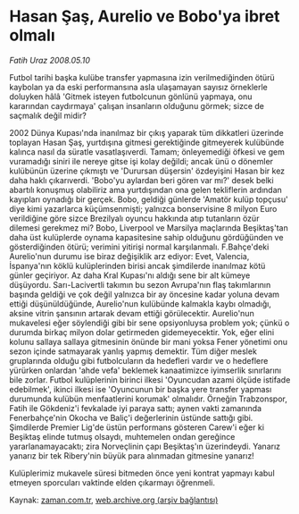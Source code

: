 # Hasan Şaş, Aurelio ve Bobo'ya ibret olmalı

*Fatih Uraz 2008.05.10*

<tr><td class="metin" colspan="2" style="padding-top: 20px; padding-left: 5px; padding-right: 10px;">Futbol tarihi başka kulübe transfer yapmasına izin verilmediğinden ötürü kaybolan ya da eski performansına asla ulaşamayan sayısız örneklerle doluyken hâlâ 'Gitmek isteyen futbolcunun gönlünü yapmaya, onu kararından caydırmaya' çalışan insanların olduğunu görmek; sizce de saçmalık değil midir?</td></tr><tr><td class="metin" colspan="2" style="padding-top: 20px; padding-left: 5px; padding-right: 10px;"><p>2002 Dünya Kupası'nda inanılmaz bir çıkış yaparak tüm dikkatleri üzerinde toplayan Hasan Şaş, yurtdışına gitmesi gerektiğinde gitmeyerek kulübünde kalınca nasıl da süratle vasatlaşıverdi. Tamam; önleyemediği öfkesi ve gem vuramadığı siniri ile nereye gitse işi kolay değildi; ancak ünü o dönemler kulübünün üzerine çıkmıştı ve 'Durursan düşersin' özdeyişini Hasan bir kez daha haklı çıkarıverdi. 'Bobo'yu aylardan beri gören var mı?' desek belki abartılı konuşmuş olabiliriz ama yurtdışından ona gelen tekliflerin ardından kayıpları oynadığı bir gerçek. Bobo, geldiği günlerde 'Amatör kulüp topçusu' diye kimi yazarlarca küçümsenmişti; yalnızca bonservisine 8 milyon Euro verildiğine göre sizce Brezilyalı oyuncu hakkında atıp tutanların özür dilemesi gerekmez mi? Bobo, Liverpool ve Marsilya maçlarında Beşiktaş'tan daha üst kulüplerde oynama kapasitesine sahip olduğunu gördüğünden ve gösterdiğinden ötürü; verimini yitirişi normal karşılanmalı. F.Bahçe'deki Aurelio'nun durumu ise biraz değişiklik arz ediyor: Evet, Valencia, İspanya'nın köklü kulüplerinden birisi ancak şimdilerde inanılmaz kötü günler geçiriyor. Az daha Kral Kupası'nı aldığı sene bir alt kümeye düşüyordu. Sarı-Lacivertli takımın bu sezon Avrupa'nın flaş takımlarının başında geldiği ve çok değil yalnızca bir ay öncesine kadar yoluna devam ettiği düşünüldüğünde, Aurelio'nun kulübünde kalmakla kaybı olmadığı, aksine vitrin şansının artarak devam ettiği görülecektir. Aurelio'nun mukavelesi eğer söylendiği gibi bir sene opsiyonluysa problem yok; çünkü o durumda birkaç milyon dolar getirmeden gidemeyecektir. Yok, eğer elini kolunu sallaya sallaya gitmesinin önünde bir mani yoksa Fener yönetimi onu sezon içinde satmayarak yanlış yapmış demektir. Tüm diğer meslek gruplarında olduğu gibi futbolcuların da hedefleri vardır ve o hedeflere yürürken onlardan 'ahde vefa' beklemek kanaatimizce iyimserlik sınırlarını bile zorlar. Futbol kulüplerinin birinci ilkesi 'Oyuncudan azami ölçüde istifade edebilmek', ikinci ilkesi ise 'Oyuncunun bir başka yere transfer yapması durumunda kulübün menfaatlerini korumak' olmalıdır. Örneğin Trabzonspor, Fatih ile Gökdeniz'i fevkalade iyi paraya sattı; aynen vakti zamanında Fenerbahçe'nin Okocha ve Baliç'i değerlerinin üstünde sattığı gibi. Şimdilerde Premier Lig'de üstün performans gösteren Carew'i eğer ki Beşiktaş elinde tutmuş olsaydı, muhtemelen ondan gereğince yararlanamayacaktı; zira Norveçlinin çapı Beşiktaş'ın üzerindeydi. Yanarız yanarız bir tek Ribery'nin büyük para alınmadan gitmesine yanarız!
<p>Kulüplerimiz mukavele süresi bitmeden önce yeni kontrat yapmayı kabul etmeyen sporcuları vaktinde elden çıkarmayı öğrenmeli.<br/></p></p></td></tr>

Kaynak: [zaman.com.tr](http://zaman.com.tr/yazar.do?yazino=687455), [web.archive.org (arşiv bağlantısı)](http://web.archive.org/web/20080612142454/http://www.zaman.com.tr:80/yazar.do?yazino=687455)
